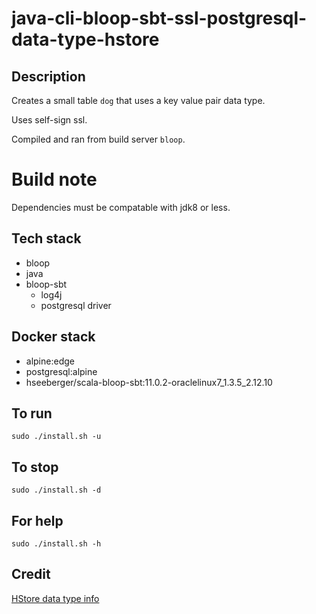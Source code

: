 # java-cli-bloop-sbt-ssl-postgresql-data-type-hstore

## Description
Creates a small table `dog` that uses
a key value pair data type.

Uses self-sign ssl.

Compiled and ran from build server `bloop`.

# Build note
Dependencies must be compatable with jdk8 or less.

## Tech stack
- bloop
- java
- bloop-sbt
  - log4j
  - postgresql driver

## Docker stack
- alpine:edge
- postgresql:alpine
- hseeberger/scala-bloop-sbt:11.0.2-oraclelinux7_1.3.5_2.12.10

## To run
`sudo ./install.sh -u`

## To stop
`sudo ./install.sh -d`

## For help
`sudo ./install.sh -h`

## Credit
[HStore data type info](https://www.postgresqltutorial.com/postgresql-tutorial/postgresql-hstore/)
